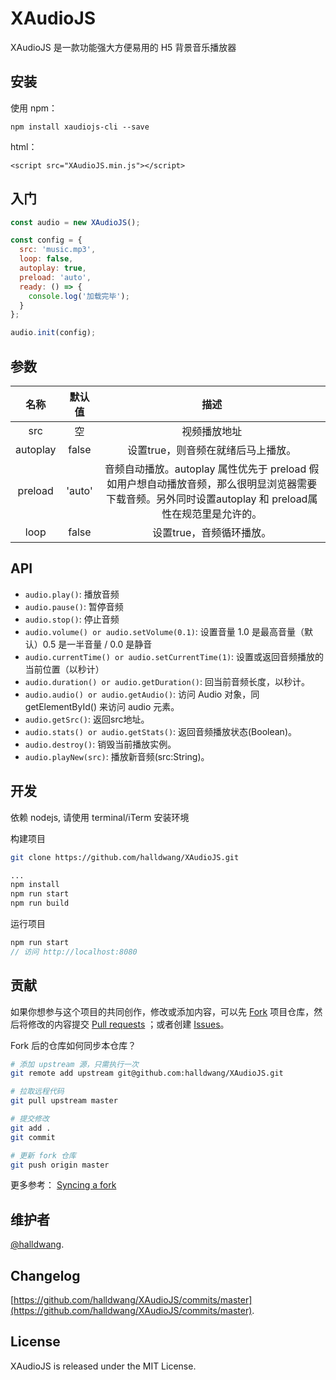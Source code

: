 # XAudioJS

XAudioJS 是一款功能强大方便易用的 H5 背景音乐播放器

## 安装

使用 npm：

`npm install xaudiojs-cli --save`

html：

`<script src="XAudioJS.min.js"></script>`

## 入门

```js
const audio = new XAudioJS();

const config = {
  src: 'music.mp3',
  loop: false,
  autoplay: true,
  preload: 'auto',
  ready: () => {
    console.log('加载完毕');
  }
};

audio.init(config);
```

## 参数

| 名称 | 默认值 | 描述 |
| :--: | :----: | :--: |
| src  |  空   | 视频播放地址|
| autoplay  |  false   | 设置true，则音频在就绪后马上播放。|
| preload  |  'auto'   | 音频自动播放。autoplay 属性优先于 preload 假如用户想自动播放音频，那么很明显浏览器需要下载音频。另外同时设置autoplay 和 preload属性在规范里是允许的。|
| loop  |  false   | 设置true，音频循环播放。|

## API

- `audio.play()`: 播放音频
- `audio.pause()`: 暂停音频
- `audio.stop()`: 停止音频
- `audio.volume() or audio.setVolume(0.1)`: 设置音量  1.0 是最高音量（默认）0.5 是一半音量 / 0.0 是静音
- `audio.currentTime() or audio.setCurrentTime(1)`: 设置或返回音频播放的当前位置（以秒计）
- `audio.duration() or audio.getDuration()`: 回当前音频长度，以秒计。
- `audio.audio() or audio.getAudio()`: 访问 Audio 对象，同getElementById() 来访问 audio 元素。
- `audio.getSrc()`: 返回src地址。
- `audio.stats() or audio.getStats()`: 返回音频播放状态(Boolean)。
- `audio.destroy()`: 销毁当前播放实例。
- `audio.playNew(src)`: 播放新音频(src:String)。

## 开发

依赖 nodejs, 请使用 terminal/iTerm 安装环境

构建项目

```bash
git clone https://github.com/halldwang/XAudioJS.git

...
npm install
npm run start
npm run build
```

运行项目

```js
npm run start
// 访问 http://localhost:8080
```

## 贡献

如果你想参与这个项目的共同创作，修改或添加内容，可以先 [Fork](https://github.com/halldwang/XAudioJS.git) 项目仓库，然后将修改的内容提交 [Pull requests](https://github.com/halldwang/XAudioJS/pulls) ；或者创建 [Issues](https://github.com/halldwang/XAudioJS/issues)。

Fork 后的仓库如何同步本仓库？

```bash
# 添加 upstream 源，只需执行一次
git remote add upstream git@github.com:halldwang/XAudioJS.git

# 拉取远程代码
git pull upstream master

# 提交修改
git add .
git commit

# 更新 fork 仓库
git push origin master
```

更多参考： [Syncing a fork](https://help.github.com/articles/syncing-a-fork/)

## 维护者

[@halldwang](https://github.com/halldwang).

## Changelog

[https://github.com/halldwang/XAudioJS/commits/master](https://github.com/halldwang/XAudioJS/commits/master).

## License

XAudioJS is released under the MIT License.
